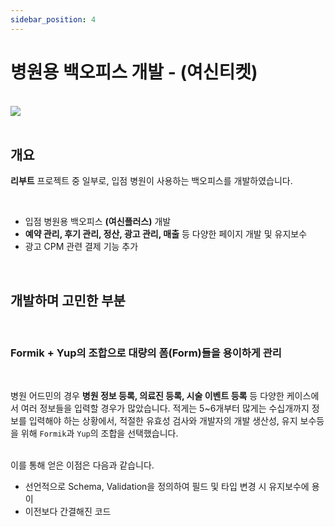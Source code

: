```yaml
---
sidebar_position: 4
---
```


# 병원용 백오피스 개발 - (여신티켓)

<br/>

<img src="/img/about/portfolio/yeoshin/yeoshin_plus.png"/>

<br/>
<br/>

## 개요

**리부트** 프로젝트 중 일부로, 입점 병원이 사용하는 백오피스를 개발하였습니다.

<br/>

- 입점 병원용 백오피스 **(여신플러스)** 개발
- **예약 관리, 후기 관리, 정산, 광고 관리, 매출** 등 다양한 페이지 개발 및 유지보수
- 광고 CPM 관련 결제 기능 추가

<br/>
<!-- 
## 미리보기

<details>
  <summary><strong style={{color : "blue"}}>여신플러스</strong></summary>

**(공식 가이드북)**

<br/>
<img src="/img/about/portfolio/yeoshin/plus_1.webp"/>
<br/>
<br/>
<img src="/img/about/portfolio/yeoshin/plus_2.webp"/>
<br/>
<br/>
<img src="/img/about/portfolio/yeoshin/plus_3.webp"/>

</details>

<br/>

## 주요 기술 스택

React, Next.js, React-Query, Tailwind, Zustand, React-Hook-Form, Yup

<br/>
<br/> -->

## 개발하며 고민한 부분

<br/>

### Formik + Yup의 조합으로 대량의 폼(Form)들을 용이하게 관리

<br/>

병원 어드민의 경우 **병원 정보 등록, 의료진 등록, 시술 이벤트 등록** 등 다양한 케이스에서 여러 정보들을 입력할 경우가 많았습니다.
적게는 5~6개부터 많게는 수십개까지 정보를 입력해야 하는 상황에서, 적절한 유효성 검사와 개발자의 개발 생산성, 유지 보수등을 위해
`Formik`과 `Yup`의 조합을 선택했습니다.

<br/>
이를 통해 얻은 이점은 다음과 같습니다.

<br/>

- 선언적으로 Schema, Validation을 정의하여 필드 및 타입 변경 시 유지보수에 용이
- 이전보다 간결해진 코드

<br/>
<br/>
